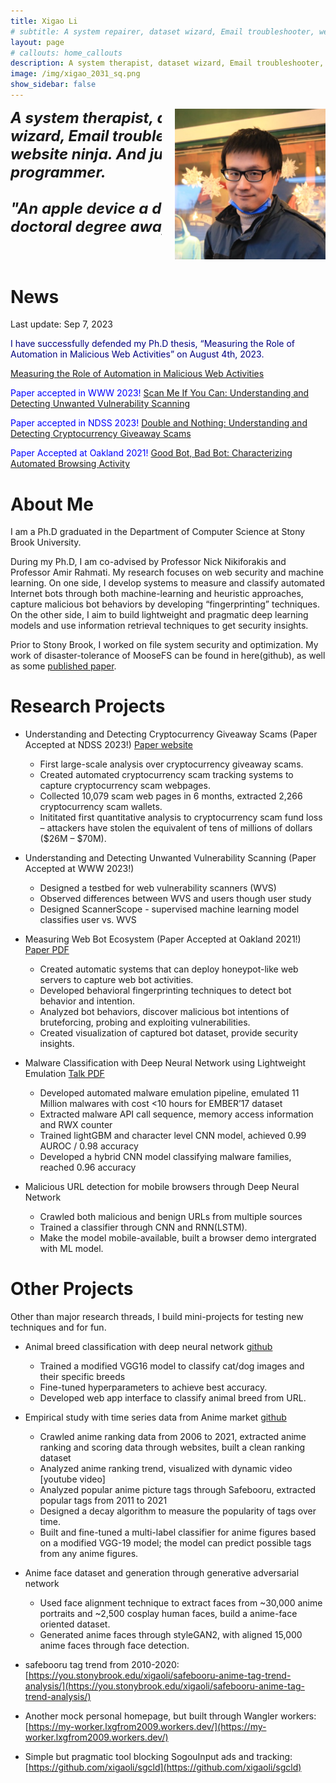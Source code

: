 ```yaml
---
title: Xigao Li
# subtitle: A system repairer, dataset wizard, Email troubleshooter, website ninja. probably a programmer. An apple a day keeps doctoral degree away.
layout: page
# callouts: home_callouts
description: A system therapist, dataset wizard, Email troubleshooter, website ninja. probably a programmer. An apple device a day keeps doctoral degree away.
image: /img/xigao_2031_sq.png
show_sidebar: false
---
```


<style>
  .text-wrapper {
    width: 400px;
    font-size: 24px; /* Adjust the font size as desired */
    font-style: italic;
    font-weight: bold;
  }
</style>

<div class="columns">
  <div class="column is-6">
    <div class="text-wrapper">
      A system therapist, dataset wizard, Email troubleshooter, website ninja. And just maybe, a programmer. 
    <br>
    <br>
      "An apple device a day keeps doctoral degree away."
    </div>
  </div>
  <div class="column is-6">
    <img src="img/xigao_2031_sq.png" alt="Profile Image">
  </div>
</div>

# News
Last update: Sep 7, 2023

<span style="color:navy">I have successfully defended my Ph.D thesis, “Measuring the Role of Automation in Malicious Web Activities” on August 4th, 2023. </span>

[Measuring the Role of Automation in Malicious Web Activities](files/xigao-thesis-presentation-slides.pdf)

<span style="color:blue">Paper accepted in WWW 2023!</span> [Scan Me If You Can: Understanding and Detecting Unwanted Vulnerability Scanning](https://scan-me-if-you-can.github.io)

<span style="color:blue">Paper accepted in NDSS 2023!</span> [Double and Nothing: Understanding and Detecting Cryptocurrency Giveaway Scams](https://double-and-nothing.github.io/)

<span style="color:blue">Paper Accepted at Oakland 2021!</span> [Good Bot, Bad Bot: Characterizing Automated Browsing Activity](https://you.stonybrook.edu/xigaoli/files/2021/04/goodbotbadbot_oakland2021.pdf)


# About Me

I am a Ph.D graduated in the Department of Computer Science at Stony Brook University.

During my Ph.D, I am co-advised by Professor Nick Nikiforakis and Professor Amir Rahmati. My research focuses on web security and machine learning. On one side, I develop systems to measure and classify automated Internet bots through both machine-learning and heuristic approaches, capture malicious bot behaviors by developing “fingerprinting” techniques. On the other side, I aim to build lightweight and pragmatic deep learning models and use information retrieval techniques to get security insights.

Prior to Stony Brook, I worked on file system security and optimization. My work of disaster-tolerance of MooseFS can be found in here(github), as well as some [published paper](https://link.springer.com/article/10.1007/s11227-016-1902-9).

# Research Projects

* Understanding and Detecting Cryptocurrency Giveaway Scams (Paper Accepted at NDSS 2023!) [Paper website](https://double-and-nothing.github.io/)

  - First large-scale analysis over cryptocurrency giveaway scams.
  - Created automated cryptocurrency scam tracking systems to capture cryptocurrency scam webpages.
  - Collected 10,079 scam web pages in 6 months, extracted 2,266 cryptocurrency scam wallets.
  - Inititated first quantitative analysis to cryptocurrency scam fund loss – attackers have stolen the equivalent of tens of millions of dollars ($26M – $70M).

* Understanding and Detecting Unwanted Vulnerability Scanning (Paper Accepted at WWW 2023!)
  - Designed a testbed for web vulnerability scanners (WVS)
  - Observed differences between WVS and users though user study
  - Designed ScannerScope - supervised machine learning model classifies user vs. WVS

* Measuring Web Bot Ecosystem (Paper Accepted at Oakland 2021!) [Paper PDF](https://you.stonybrook.edu/xigaoli/files/2021/04/goodbotbadbot_oakland2021.pdf)

  - Created automatic systems that can deploy honeypot-like web servers to capture web bot activities.
  - Developed behavioral fingerprinting techniques to detect bot behavior and intention.
  - Analyzed bot behaviors, discover malicious bot intentions of bruteforcing, probing and exploiting vulnerabilities.
  - Created visualization of captured bot dataset, provide security insights.

* Malware Classification with Deep Neural Network using Lightweight Emulation [Talk PDF](https://www.camlis.org/s/camlis_2021_li.pdf)

  - Developed automated malware emulation pipeline, emulated 11 Million malwares with cost <10 hours for EMBER’17 dataset
  - Extracted malware API call sequence, memory access information and RWX counter
  - Trained lightGBM and character level CNN model, achieved 0.99 AUROC / 0.98 accuracy
  - Developed a hybrid CNN model classifying malware families, reached 0.96 accuracy

* Malicious URL detection for mobile browsers through Deep Neural Network 

  - Crawled both malicious and benign URLs from multiple sources
  - Trained a classifier through CNN and RNN(LSTM).
  - Make the model mobile-available, built a browser demo intergrated with ML model.


# Other Projects

Other than major research threads, I build mini-projects for testing new techniques and for fun.

* Animal breed classification with deep neural network [github](https://github.com/xigaoli/animal-breed-classification)

  - Trained a modified VGG16 model to classify cat/dog images and their specific breeds
  - Fine-tuned hyperparameters to achieve best accuracy.
  - Developed web app interface to classify animal breed from URL.

* Empirical study with time series data from Anime market [github](https://github.com/xigaoli/anime-ranking-trends)

  - Crawled anime ranking data from 2006 to 2021, extracted anime ranking and scoring data through websites, built a clean ranking dataset
  - Analyzed anime ranking trend, visualized with dynamic video [youtube video]
  - Analyzed popular anime picture tags through Safebooru, extracted popular tags from 2011 to 2021
  - Designed a decay algorithm to measure the popularity of tags over time.
  - Built and fine-tuned a multi-label classifier for anime figures based on a modified VGG-19 model; the model can predict possible tags from any anime figures.

* Anime face dataset and generation through generative adversarial network

  - Used face alignment technique to extract faces from ~30,000 anime portraits and ~2,500 cosplay human faces, build a anime-face oriented dataset.
  - Generated anime faces through styleGAN2, with aligned 15,000 anime faces through face detection.


* safebooru tag trend from 2010-2020:
 [https://you.stonybrook.edu/xigaoli/safebooru-anime-tag-trend-analysis/](https://you.stonybrook.edu/xigaoli/safebooru-anime-tag-trend-analysis/)
* Another mock personal homepage, but built through Wangler workers:
[https://my-worker.lxgfrom2009.workers.dev/](https://my-worker.lxgfrom2009.workers.dev/)
* Simple but pragmatic tool blocking SogouInput ads and tracking:
[https://github.com/xigaoli/sgcld](https://github.com/xigaoli/sgcld)

[NA]: #